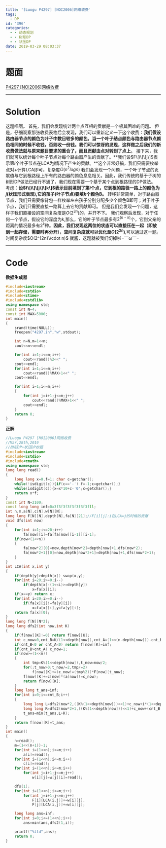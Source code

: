 ```yaml
---
title: '[Luogu P4297] [NOI2006]网络收费'
tags:
  - DP
id: '396'
categories:
  - - 动态规划
  - - 树形DP
  - - 状压DP
date: 2019-03-29 08:03:37
---
```


# 题面

[P4297 \[NOI2006\]网络收费](https://www.luogu.org/problemnew/show/P4297)

* * *

# Solution

这题喵啊。 首先，我们会发现统计两个点互相的贡献是一个极其困难的问题。 但是，仔细观察那张收费表格后会发现，我们可以重新定义一下这个收费：**我们假设路由器节点的颜色为叶子中数目较多的颜色，当一个叶子结点颜色与路由器节点颜色相同的时候不收钱，否则收一份钱。**我们可以惊讶的发现，这样做之后我们的新收费做法就与原来题目要求的重合了，而且**贡献由点对转到了点上**。 接下来，我们就可以统计每个叶子节点对每个路由器产生的贡献了。**我们设$F\[i\]\[j\]$表示第$i$个叶子节点在LCA为$j$情况下产生的贡献。**这个非常好搞，我们只需要枚举点对+计算LCA即可，复杂度$O(n^2logn)$ 我们会发现一个问题，一个叶子节点的贡献值与它到根路径上所有的路由器的颜色息息相关。因此，我们传统的基于子树的树形DP做法已经行不通了，我们现在需要一个基于某个点到根路径的DP做法。 考虑：**设$f\[i\]\[j\]\[k\]$表示目前填到了第$i$个点，它到根的路径一路上的颜色为$j$(状压形式表现),它的孩子(叶子节点)要填$k$个颜色B。** 转移非常简单，对于路由器节点，我们只需要像背包一样枚举左右孩子分别分配多少个颜色B即可；对于叶子节点，我们只需要直接一路算上去它的贡献即可。 但是我们会发现一个问题，这样子我们直接设的空间复杂度是$O(2^{3n})$的，并开不下。 我们观察后发现，对于任何一个节点，假设它的深度为$k$,那么，它的叶子节点最多有$2^{(n-k)}$个，它到父亲的距离的情况最多有$2^k$种。**因此，我们发现这两位的状态可以直接压在一起（即放到一起存储，需要时再分开），空间复杂度就可以优化至$O(2^{2n})$**,可以通过这一题。 时间复杂度$O(2^{2n}\\cdot n)$ 就酱，这题就被我们切掉啦=￣ω￣=

* * *

# Code

**数据生成器**

```cpp
#include<iostream>
#include<cstdio>
#include<ctime>
#include<cstdlib>
using namespace std;
const int N=4;
const int MAX=5000;
int main()
{
    srand(time(NULL));
    freopen("4297.in","w",stdout);

    int n=N,m=1<<n;
    cout<<n<<endl;

    for(int i=1;i<=m;i++)
        cout<<rand()%2<<" ";
    cout<<endl;
    for(int i=1;i<=m;i++)
        cout<<rand()%MAX+1<<" ";
    cout<<endl;

    for(int i=1;i<=m;i++)
    {
        for(int j=i+1;j<=m;j++)
            cout<<rand()%MAX+1<<" ";  
        cout<<endl;
    }
    return 0;
}

```

**正解**

```cpp
//Luogu P4297 [NOI2006]网络收费
//Mar,28th,2019
//树形DP+状压DP妙题
#include<iostream>
#include<cstdio>
#include<cmath>
using namespace std;
long long read()
{
    long long x=0,f=1; char c=getchar();
    while(!isdigit(c)){if(c=='-') f=-1;c=getchar();}
    while(isdigit(c)){x=x*10+c-'0';c=getchar();}
    return x*f;
}
const int N=2100;
const long long inf=0x3f3f3f3f3f3f3f3fll;
int n,m,a[N],c[N],w[N][N];
long long F[N][N],depth[N],fa[N][21];//F[i][j]:i在LCA=j的时候的贡献
void dfs(int now)
{
    for(int i=1;i<=20;i++)
        fa[now][i]=fa[fa[now][i-1]][i-1];
    if(now<(1<<n))
    {
        fa[now*2][0]=now,depth[now*2]=depth[now]+1,dfs(now*2);
        fa[now*2+1][0]=now,depth[now*2+1]=depth[now]+1,dfs(now*2+1);
    }
}
int LCA(int x,int y)
{
    if(depth[y]>depth[x]) swap(x,y);
    for(int i=20;i>=0;i--)
        if(depth[x]-(1<<i)>=depth[y])
            x=fa[x][i];
    if(x==y) return x;
    for(int i=20;i>=0;i--)
        if(fa[x][i]!=fa[y][i])
            x=fa[x][i],y=fa[y][i];
    return fa[x][0];
}
long long f[N][N*2];
long long dfs2(int now,int K)
{
    if(f[now][K]!=0) return f[now][K];
    int c_now=0,cnt_B=K/(1<<depth[now]),cnt_A=(1<<(n-depth[now]))-cnt_B;
    if(cnt_B<0 or cnt_A<0) return f[now][K]=inf;
    if(cnt_B>cnt_A) c_now=1;
    if(now>=(1<<n))
    {
        int tmp=K%(1<<depth[now]),t_now=now/2;
        for(;t_now>0;t_now/=2,tmp/=2)
            f[now][K]+=(c_now!=(tmp%2))*F[now][t_now];
        f[now][K]+=c[now]*(a[now]!=c_now);
        return f[now][K];
    }
    long long t_ans=inf;
    for(int i=0;i<=cnt_B;i++)
    {
        long long L=dfs2(now*2,((K%(1<<depth[now]))<<1)+c_now+i*(1<<depth[now*2]));
        long long R=dfs2(now*2+1,((K%(1<<depth[now]))<<1)+c_now+(cnt_B-i)*(1<<depth[now*2+1]));
        t_ans=min(t_ans,L+R);
    }
    return f[now][K]=t_ans;
}
int main()
{
    n=read();
    m=(1<<(n+1))-1;
    for(int i=(1<<n);i<=m;i++)
        a[i]=read();
    for(int i=(1<<n);i<=m;i++)
        c[i]=read();
    for(int i=(1<<n);i<=m;i++)
        for(int j=i+1;j<=m;j++)
            w[i][j]=w[j][i]=read();

    dfs(1);
    for(int i=(1<<n);i<=m;i++)
        for(int j=i+1;j<=m;j++)
            F[i][LCA(i,j)]+=w[i][j],
            F[j][LCA(i,j)]+=w[i][j];

    long long ans=inf;
    for(int i=0;i<=(1<<n);i++)
        ans=min(ans,dfs2(1,i));

    printf("%lld",ans);
    return 0;
}

```